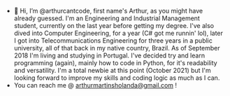 - 👋  Hi, I’m @arthurcantcode, first name's Arthur, as you might have already guessed. I'm an Engineering and Industrial Management student, currently on the last year before getting my degree. I've also dived into Computer Engineering, for a year (C# got me runnin' lol), later I got into Telecommunications Engineering for three years in a public university, all of that back in my native country, Brazil. As of September 2018 I'm living and studying in Portugal. 
I've decided try and learn programming (again), mainly how to code in Python, for it's readability and versatility. I'm a total newbie at this point (October 2021) but I'm looking forward to improve my skills and coding logic as much as I can. 
- You can reach me @ arthurmartinsholanda@gmail.com !
